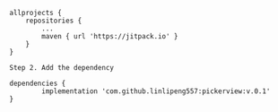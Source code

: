 <pre data-anchor-id="1lou"><code>allprojects {
    repositories {
        ...
        maven { url 'https://jitpack.io' }
    }
}

Step 2. Add the dependency

dependencies {
        implementation 'com.github.linlipeng557:pickerview:v.0.1'
}
</code></pre>
